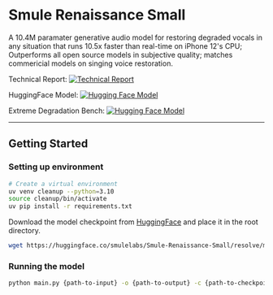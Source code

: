 # Smule Renaissance Small

A 10.4M paramater generative audio model for restoring degraded vocals in any situation that runs 10.5x faster than real-time on iPhone 12's CPU;
Outperforms all open source models in subjective quality; matches commericial models on singing voice restoration.

Technical Report: [![Technical Report](https://img.shields.io/badge/arXiv-2510.21659-blue.svg)](https://arxiv.org/abs/2510.21659)

HuggingFace Model: [![Hugging Face Model](https://img.shields.io/badge/Hugging%20Face-SmuleRenaissanceSmall-yellow.svg)](https://huggingface.co/smulelabs/Smule-Renaissance-Small)

Extreme Degradation Bench: [![Hugging Face Model](https://img.shields.io/badge/Hugging%20Face-ExtremeDegradationBench-green.svg)](https://huggingface.co/datasets/smulelabs/ExtremeDegradationBench)

---

## Getting Started
### Setting up environment
```bash
# Create a virtual environment
uv venv cleanup --python=3.10
source cleanup/bin/activate
uv pip install -r requirements.txt
```

Download the model checkpoint from [HuggingFace](https://huggingface.co/smulelabs/Smule-Renaissance-Small) and place it in the root directory.
```bash
wget https://huggingface.co/smulelabs/Smule-Renaissance-Small/resolve/main/smule-renaissance-small.pt
```

### Running the model
```bash
python main.py {path-to-input} -o {path-to-output} -c {path-to-checkpoint}
```